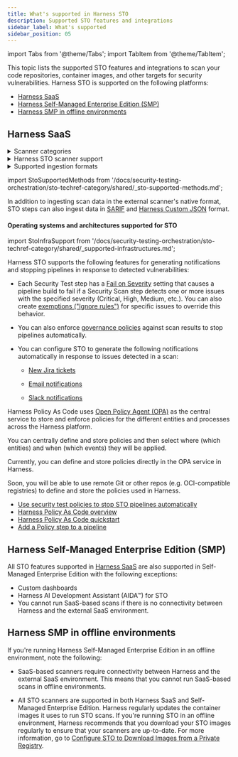 ```yaml
---
title: What's supported in Harness STO
description: Supported STO features and integrations
sidebar_label: What's supported
sidebar_position: 05
---
```



import Tabs from '@theme/Tabs';
import TabItem from '@theme/TabItem';



This topic lists the supported STO features and integrations to scan your code repositories, container images, and other targets for security vulnerabilities. Harness STO is supported on the following platforms: 
- [Harness SaaS](#harness-saas)
- [Harness Self-Managed Enterprise Edition (SMP)](#harness-self-managed-enterprise-edition-smp)
- [Harness SMP in offline environments](#harness-smp-in-offline-environments)

## Harness SaaS


<Tabs>
  <TabItem value="Scanners">


<details>
<summary>Scanner categories</summary>


import StoSupportedCategories from '/docs/security-testing-orchestration/sto-techref-category/shared/_sto-supported-categories.md';


<StoSupportedCategories />

</details>

<details>
<summary>Harness STO scanner support</summary>


import StoSupportedScanners from '/docs/security-testing-orchestration/sto-techref-category/shared/_sto-supported-scanners.md';


<StoSupportedScanners />

</details>

<!-- details>
<summary>Scanner binaries used in STO container images</summary>


import StoSupportedBinaries from '/docs/security-testing-orchestration/sto-techref-category/shared/_sto-supported-binaries.md';


<StoSupportedBinaries />

</details -->

<details>
<summary>Supported ingestion formats</summary>


import StoSupportedFormats from '/docs/security-testing-orchestration/sto-techref-category/shared/_sto-supported-ingestion-formats.md';


<StoSupportedFormats />

</details>


</TabItem>
  <TabItem value="Data ingestion">



import StoSupportedMethods from '/docs/security-testing-orchestration/sto-techref-category/shared/_sto-supported-methods.md';


<StoSupportedMethods />

In addition to ingesting scan data in the external scanner's native format, STO steps can also ingest data in [SARIF](https://docs.oasis-open.org/sarif/sarif/v2.1.0/sarif-v2.1.0.html) and [Harness Custom JSON](/docs/security-testing-orchestration/orchestrate-and-ingest/ingestion-workflows/ingesting-issues-from-other-scanners) format.


</TabItem>
  <TabItem value="Build infrastructure">


####  Operating systems and architectures supported for STO


import StoInfraSupport from '/docs/security-testing-orchestration/sto-techref-category/shared/_supported-infrastructures.md';


<StoInfraSupport />



</TabItem>
  <TabItem value="Approvals / Ticketing">


Harness STO supports the following features for generating notifications and stopping pipelines in response to detected vulnerabilities:

- Each Security Test step has a [Fail on Severity](/docs/security-testing-orchestration/exemptions/exemption-workflows) setting that causes a pipeline build to fail if a Security Scan step detects one or more issues with the specified severity (Critical, High, Medium, etc.). You can also create [exemptions ("Ignore rules")](/docs/security-testing-orchestration/exemptions/exemption-workflows) for specific issues to override this behavior.

- You can also enforce [governance policies](/docs/security-testing-orchestration/policies/create-opa-policies) against scan results to stop pipelines automatically.

- You can configure STO to generate the following notifications automatically in response to issues detected in a scan:

  - [New Jira tickets](/docs/security-testing-orchestration/remediations/jira-integrations)  

  - [Email notifications](/docs/security-testing-orchestration/notifications/email-notifications) 
  
  - [Slack notifications](/docs/security-testing-orchestration/notifications/slack-notifications)



</TabItem>
<TabItem value="Governance">


Harness Policy As Code uses [Open Policy Agent (OPA)](https://www.openpolicyagent.org/) as the central service to store and enforce policies for the different entities and processes across the Harness platform.

You can centrally define and store policies and then select where (which entities) and when (which events) they will be applied.

Currently, you can define and store policies directly in the OPA service in Harness.

Soon, you will be able to use remote Git or other repos (e.g. OCI-compatible registries) to define and store the policies used in Harness.

- [Use security test policies to stop STO pipelines automatically](/docs/security-testing-orchestration/policies/create-opa-policies)
- [Harness Policy As Code overview](/docs/continuous-delivery/x-platform-cd-features/advanced/cd-governance/harness-governance-overview)
- [Harness Policy As Code quickstart](/docs/continuous-delivery/x-platform-cd-features/advanced/cd-governance/harness-governance-quickstart)
- [Add a Policy step to a pipeline](/docs/continuous-delivery/x-platform-cd-features/advanced/cd-governance/add-a-governance-policy-step-to-a-pipeline)



</TabItem>
</Tabs>


## Harness Self-Managed Enterprise Edition (SMP)

All STO features supported in [Harness SaaS](#harness-saas) are also supported in Self-Managed Enterprise Edition with the following exceptions:
- Custom dashboards
- Harness AI Development Assistant (AIDA&trade;) for STO
- You cannot run SaaS-based scans if there is no connectivity between Harness and the external SaaS environment.  

## Harness SMP in offline environments

If you're running Harness Self-Managed Enterprise Edition in an offline environment, note the following:

- SaaS-based scanners require connectivity between Harness and the external SaaS environment. This means that you cannot run SaaS-based scans in offline environments.  

- All STO scanners are supported in both Harness SaaS and Self-Managed Enterprise Edition. Harness regularly updates the container images it uses to run STO scans. If you're running STO in an offline environment, Harness recommends that you download your STO images regularly to ensure that your scanners are up-to-date. For more information, go to  [Configure STO to Download Images from a Private Registry](/docs/security-testing-orchestration/use-sto/set-up-sto-pipelines/download-images-from-private-registry).

